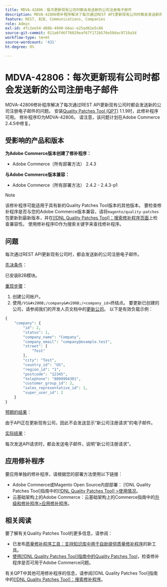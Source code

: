 ```yaml
---
title: MDVA-42806：每次更新现有公司时都会发送新的公司注册电子邮件
description: MDVA-42806修补程序解决了每次通过REST API更新现有公司时都会发送新的公司注册电子邮件的问题。 安装[Quality Patches Tool (QPT)](https://experienceleague.adobe.com/en/docs/commerce-operations/tools/quality-patches-tool/quality-patches-tool-to-self-serve-quality-patches) 1.1.9后，即可使用此修补程序。 修补程序ID为MDVA-42806。 请注意，该问题计划在Adobe Commerce 2.4.5中修复。
feature: REST, B2B, Communications, Companies
role: Admin
exl-id: 4fc2ee54-d88b-4940-b6ac-e25ad61e5c66
source-git-commit: 011a6f46f76029eaf67f172b576e58dac9710a3d
workflow-type: tm+mt
source-wordcount: '431'
ht-degree: 0%

---
```


# MDVA-42806：每次更新现有公司时都会发送新的公司注册电子邮件

MDVA-42806修补程序解决了每次通过REST API更新现有公司时都会发送新的公司注册电子邮件的问题。 安装[Quality Patches Tool (QPT)](https://experienceleague.adobe.com/en/docs/commerce-operations/tools/quality-patches-tool/quality-patches-tool-to-self-serve-quality-patches) 1.1.9时，此修补程序可用。 修补程序ID为MDVA-42806。 请注意，该问题计划在Adobe Commerce 2.4.5中修复。

## 受影响的产品和版本

**为Adobe Commerce版本创建了修补程序：**

* Adobe Commerce（所有部署方法） 2.4.3

**与Adobe Commerce版本兼容：**

* Adobe Commerce（所有部署方法） 2.4.2 - 2.4.3-p1

>[!NOTE]
>
>该修补程序可能适用于具有新的Quality Patches Tool版本的其他版本。 要检查修补程序是否与您的Adobe Commerce版本兼容，请将`magento/quality-patches`包更新到最新版本，并在[[!DNL Quality Patches Tool]：搜索修补程序页面](https://experienceleague.adobe.com/en/docs/commerce-operations/tools/quality-patches-tool/quality-patches-tool-to-self-serve-quality-patches)上检查兼容性。 使用修补程序ID作为搜索关键字来查找修补程序。

## 问题

每次通过REST API更新现有公司时，都会发送新的公司注册电子邮件。

<u>先决条件</u>：

已安装B2B模块。

<u>重现步骤</u>：

1. 创建公司帐户。
1. 使用`/V1&#x200B;/company&#x200B;/<company_id>`终结点。 要更新已创建的公司，请参阅我们的开发人员文档中的[更新公司](https://developer.adobe.com/commerce/webapi/rest/b2b/company-object/#update-the-company)。 以下是有效负载示例：

```php
{
    "company": {
        "id": 2,
        "status": 1,
        "company_name": "Company",
        "company_email": "company@example.test",
        "street": [
            "Test"
        ],
        "city": "Test",
        "country_id": "US",
        "region_id": "1",
        "postcode": "12345",
        "telephone": "8009994301",
        "customer_group_id": 2,
        "sales_representative_id": 1,
        "super_user_id": 2
    }
}
```

<u>预期的结果</u>：

由于API正在更新现有公司，因此不会发送显示“新公司注册请求”的电子邮件。

<u>实际结果</u>：

每次发送API请求时，都会发送电子邮件，说明“新公司注册请求”。

## 应用修补程序

要应用单独的修补程序，请根据您的部署方法使用以下链接：

* Adobe Commerce或Magento Open Source内部部署： [!DNL Quality Patches Tool]指南中的[[!DNL Quality Patches Tool] >使用情况](/help/tools/quality-patches-tool/usage.md)。
* 云基础架构上的Adobe Commerce：云基础架构上的Commerce指南中的[升级和修补程序>应用修补程序](https://experienceleague.adobe.com/docs/commerce-cloud-service/user-guide/develop/upgrade/apply-patches.html)。

## 相关阅读

要了解有关Quality Patches Tool的更多信息，请参阅：

* 已发布[质量修补程序工具：支持知识库中用于自助提供质量修补程序](https://experienceleague.adobe.com/en/docs/commerce-operations/tools/quality-patches-tool/quality-patches-tool-to-self-serve-quality-patches)的新工具。
* [使用[!DNL Quality Patches Tool]指南中的Quality Patches Tool](/help/tools/quality-patches-tool/patches-available-in-qpt/check-patch-for-magento-issue-with-magento-quality-patches.md)，检查修补程序是否可用于Adobe Commerce问题。

有关QPT中其他可用修补程序的信息，请参阅[!DNL Quality Patches Tool]指南中的[[!DNL Quality Patches Tool]：搜索修补程序](https://experienceleague.adobe.com/tools/commerce-quality-patches/index.html)。
